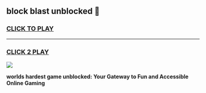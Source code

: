 
## block blast unblocked 👋
<h3>
<a href="https://premium.freeplayer.one?title=block_blast_unblocked&ref=13F">CLICK TO PLAY</a></h3>
<hr>

<h3>
<a href="https://premium.freeplayer.one?title=block_blast_unblocked&ref=13F">CLICK 2 PLAY</a>
  
</h3>

<a href="https://premium.freeplayer.one?title=block_blast_unblocked&ref=12F/"><img src="https://clearcache.store/games.png"></a>


**worlds hardest game unblocked: Your Gateway to Fun and Accessible Online Gaming**
